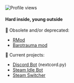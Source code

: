
![Profile views](https://gpvc.arturio.dev/zipliks)

#### Hard inside, young outside

🐞 Obsolete and/or deprecated:
 * [RMod](https://github.com/Zipliks/rmod)
 * [Barotrauma mod](https://github.com/hnappinn/Barotrauma-Advanced-Medicine-mod)

🔭 Current projects: 
* [Discord Bot](https://github.com/Zipliks/cogy-python-bot) (nextcord.py)
* [Steam Idle Bot](https://github.com/Zipliks/steambot-tutorial)
* [Steam Switcher](https://github.com/Zipliks/yanss)


